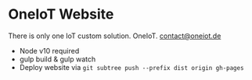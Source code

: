 # OneIoT Website

There is only one IoT custom solution. OneIoT.
contact@oneiot.de

- Node v10 required
- gulp build & gulp watch
- Deploy website via `git subtree push --prefix dist origin gh-pages`
